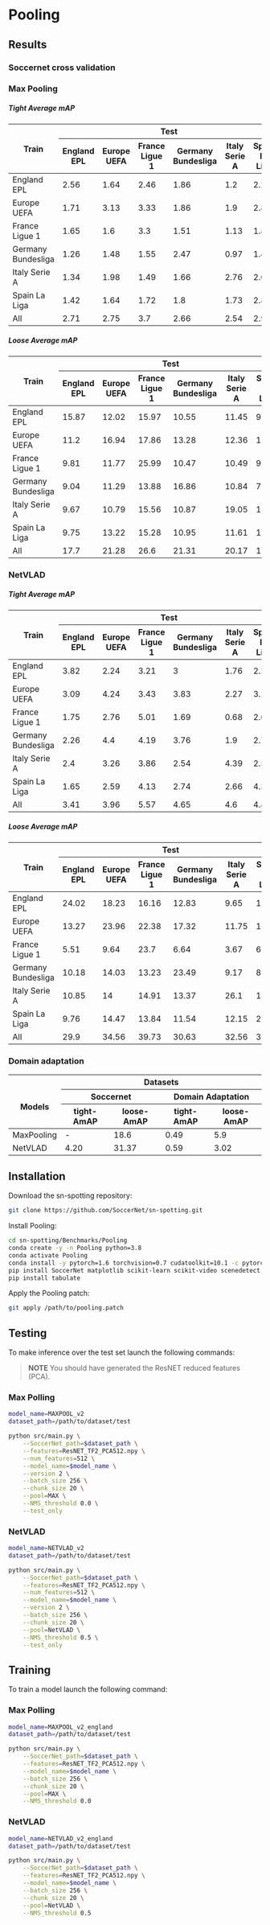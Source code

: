 # Pooling

## Results

### Soccernet cross validation

### Max Pooling

##### Tight Average mAP

<table>
<thead>
  <tr>
    <th rowspan="2">Train</th>
    <th colspan="6">Test</th>
  </tr>
  <tr>
    <th>England EPL</th>
    <th>Europe UEFA</th>
    <th>France Ligue 1</th>
    <th>Germany Bundesliga</th>
    <th>Italy Serie A</th>
    <th>Spain La Liga</th>
  </tr>
</thead>
<tbody>
  <tr>
    <td>England EPL</td>
    <td>2.56</td>
    <td>1.64</td>
    <td>2.46</td>
    <td>1.86</td>
    <td>1.2</td>
    <td>2.21</td>
  </tr>
  <tr>
    <td>Europe UEFA</td>
    <td>1.71</td>
    <td>3.13</td>
    <td>3.33</td>
    <td>1.86</td>
    <td>1.9</td>
    <td>2.85</td>
  </tr>
  <tr>
    <td>France Ligue 1</td>
    <td>1.65</td>
    <td>1.6</td>
    <td>3.3</td>
    <td>1.51</td>
    <td>1.13</td>
    <td>1.85</td>
  </tr>
  <tr>
    <td>Germany Bundesliga</td>
    <td>1.26</td>
    <td>1.48</td>
    <td>1.55</td>
    <td>2.47</td>
    <td>0.97</td>
    <td>1.46</td>
  </tr>
  <tr>
    <td>Italy Serie A</td>
    <td>1.34</td>
    <td>1.98</td>
    <td>1.49</td>
    <td>1.66</td>
    <td>2.76</td>
    <td>2.03</td>
  </tr>
  <tr>
    <td>Spain La Liga</td>
    <td>1.42</td>
    <td>1.64</td>
    <td>1.72</td>
    <td>1.8</td>
    <td>1.73</td>
    <td>2.88</td>
  </tr>
  <tr>
    <td>All</td>
    <td>2.71</td>
    <td>2.75</td>
    <td>3.7</td>
    <td>2.66</td>
    <td>2.54</td>
    <td>2.98</td>
  </tr>
</tbody>
</table>

##### Loose Average mAP

<table>
<thead>
  <tr>
    <th rowspan="2">Train</th>
    <th colspan="6">Test</th>
  </tr>
  <tr>
    <th>England EPL</th>
    <th>Europe UEFA</th>
    <th>France Ligue 1</th>
    <th>Germany Bundesliga</th>
    <th>Italy Serie A</th>
    <th>Spain La Liga</th>
  </tr>
</thead>
<tbody>
  <tr>
    <td>England EPL</td>
    <td>15.87</td>
    <td>12.02</td>
    <td>15.97</td>
    <td>10.55</td>
    <td>11.45</td>
    <td>9.3</td>
  </tr>
  <tr>
    <td>Europe UEFA</td>
    <td>11.2</td>
    <td>16.94</td>
    <td>17.86</td>
    <td>13.28</td>
    <td>12.36</td>
    <td>10.66</td>
  </tr>
  <tr>
    <td>France Ligue 1</td>
    <td>9.81</td>
    <td>11.77</td>
    <td>25.99</td>
    <td>10.47</td>
    <td>10.49</td>
    <td>9.12</td>
  </tr>
  <tr>
    <td>Germany Bundesliga</td>
    <td>9.04</td>
    <td>11.29</td>
    <td>13.88</td>
    <td>16.86</td>
    <td>10.84</td>
    <td>7.98</td>
  </tr>
  <tr>
    <td>Italy Serie A</td>
    <td>9.67</td>
    <td>10.79</td>
    <td>15.56</td>
    <td>10.87</td>
    <td>19.05</td>
    <td>10.22</td>
  </tr>
  <tr>
    <td>Spain La Liga</td>
    <td>9.75</td>
    <td>13.22</td>
    <td>15.28</td>
    <td>10.95</td>
    <td>11.61</td>
    <td>16.86</td>
  </tr>
  <tr>
    <td>All</td>
    <td>17.7</td>
    <td>21.28</td>
    <td>26.6</td>
    <td>21.31</td>
    <td>20.17</td>
    <td>19.1</td>
  </tr>
</tbody>
</table>

### NetVLAD

##### Tight Average mAP

<table>
<thead>
  <tr>
    <th rowspan="2">Train</th>
    <th colspan="6">Test</th>
  </tr>
  <tr>
    <th>England EPL</th>
    <th>Europe UEFA</th>
    <th>France Ligue 1</th>
    <th>Germany Bundesliga</th>
    <th>Italy Serie A</th>
    <th>Spain La Liga</th>
  </tr>
</thead>
<tbody>
  <tr>
    <td>England EPL</td>
    <td>3.82</td>
    <td>2.24</td>
    <td>3.21</td>
    <td>3</td>
    <td>1.76</td>
    <td>2.29</td>
  </tr>
  <tr>
    <td>Europe UEFA</td>
    <td>3.09</td>
    <td>4.24</td>
    <td>3.43</td>
    <td>3.83</td>
    <td>2.27</td>
    <td>3.12</td>
  </tr>
  <tr>
    <td>France Ligue 1</td>
    <td>1.75</td>
    <td>2.76</td>
    <td>5.01</td>
    <td>1.69</td>
    <td>0.68</td>
    <td>2.66</td>
  </tr>
  <tr>
    <td>Germany Bundesliga</td>
    <td>2.26</td>
    <td>4.4</td>
    <td>4.19</td>
    <td>3.76</td>
    <td>1.9</td>
    <td>2.79</td>
  </tr>
  <tr>
    <td>Italy Serie A</td>
    <td>2.4</td>
    <td>3.26</td>
    <td>3.86</td>
    <td>2.54</td>
    <td>4.39</td>
    <td>2.5</td>
  </tr>
  <tr>
    <td>Spain La Liga</td>
    <td>1.65</td>
    <td>2.59</td>
    <td>4.13</td>
    <td>2.74</td>
    <td>2.66</td>
    <td>4.37</td>
  </tr>
  <tr>
    <td>All</td>
    <td>3.41</td>
    <td>3.96</td>
    <td>5.57</td>
    <td>4.65</td>
    <td>4.6</td>
    <td>4.81</td>
  </tr>
</tbody>
</table>

##### Loose Average mAP

<table>
<thead>
  <tr>
    <th rowspan="2">Train</th>
    <th colspan="6">Test</th>
  </tr>
  <tr>
    <th>England EPL</th>
    <th>Europe UEFA</th>
    <th>France Ligue 1</th>
    <th>Germany Bundesliga</th>
    <th>Italy Serie A</th>
    <th>Spain La Liga</th>
  </tr>
</thead>
<tbody>
  <tr>
    <td>England EPL</td>
    <td>24.02</td>
    <td>18.23</td>
    <td>16.16</td>
    <td>12.83</td>
    <td>9.65</td>
    <td>12.65</td>
  </tr>
  <tr>
    <td>Europe UEFA</td>
    <td>13.27</td>
    <td>23.96</td>
    <td>22.38</td>
    <td>17.32</td>
    <td>11.75</td>
    <td>15.86</td>
  </tr>
  <tr>
    <td>France Ligue 1</td>
    <td>5.51</td>
    <td>9.64</td>
    <td>23.7</td>
    <td>6.64</td>
    <td>3.67</td>
    <td>6.58</td>
  </tr>
  <tr>
    <td>Germany Bundesliga</td>
    <td>10.18</td>
    <td>14.03</td>
    <td>13.23</td>
    <td>23.49</td>
    <td>9.17</td>
    <td>8.55</td>
  </tr>
  <tr>
    <td>Italy Serie A</td>
    <td>10.85</td>
    <td>14</td>
    <td>14.91</td>
    <td>13.37</td>
    <td>26.1</td>
    <td>11.26</td>
  </tr>
  <tr>
    <td>Spain La Liga</td>
    <td>9.76</td>
    <td>14.47</td>
    <td>13.84</td>
    <td>11.54</td>
    <td>12.15</td>
    <td>23.47</td>
  </tr>
  <tr>
    <td>All</td>
    <td>29.9</td>
    <td>34.56</td>
    <td>39.73</td>
    <td>30.63</td>
    <td>32.56</td>
    <td>30.86</td>
  </tr>
</tbody>
</table>

### Domain adaptation

<table>
<thead>
  <tr>
    <th rowspan="3"><br>Models</th>
    <th colspan="4">Datasets</th>
  </tr>
  <tr>
    <th colspan="2">Soccernet</th>
    <th colspan="2">Domain Adaptation</th>
  </tr>
  <tr>
    <th>tight-AmAP</th>
    <th>loose-AmAP</th>
    <th>tight-AmAP</th>
    <th>loose-AmAP</th>
  </tr>
</thead>
<tbody>
  <tr>
    <td>MaxPooling</td>
    <td>-</td>
    <td>18.6</td>
    <td>0.49</td>
    <td>5.9</td>
  </tr>
  <tr>
    <td>NetVLAD</td>
    <td>4.20</td>
    <td>31.37</td>
    <td>0.59</td>
    <td>3.02</td>
  </tr>

</tbody>
</table>

## Installation

Download the sn-spotting repository:

```bash
git clone https://github.com/SoccerNet/sn-spotting.git
```

Install Pooling:

```bash
cd sn-spotting/Benchmarks/Pooling
conda create -y -n Pooling python=3.8
conda activate Pooling
conda install -y pytorch=1.6 torchvision=0.7 cudatoolkit=10.1 -c pytorch
pip install SoccerNet matplotlib scikit-learn scikit-video scenedetect opencv-python==4.4.0.46 
pip install tabulate
```

Apply the Pooling patch:

```bash
git apply /path/to/pooling.patch
```

## Testing

To make inference over the test set launch the following commands:

> **NOTE**
You should have generated the ResNET reduced features (PCA).

### Max Polling

```bash
model_name=MAXPOOL_v2
dataset_path=/path/to/dataset/test

python src/main.py \
    --SoccerNet_path=$dataset_path \
    --features=ResNET_TF2_PCA512.npy \
    --num_features=512 \
    --model_name=$model_name \
    --version 2 \
    --batch_size 256 \
    --chunk_size 20 \
    --pool=MAX \
    --NMS_threshold 0.0 \
    --test_only
```

### NetVLAD

```bash
model_name=NETVLAD_v2
dataset_path=/path/to/dataset/test

python src/main.py \
    --SoccerNet_path=$dataset_path \
    --features=ResNET_TF2_PCA512.npy \
    --num_features=512 \
    --model_name=$model_name \
    --version 2 \
    --batch_size 256 \
    --chunk_size 20 \
    --pool=NetVLAD \
    --NMS_threshold 0.5 \
    --test_only
```

## Training

To train a model launch the following command:

### Max Polling

```bash
model_name=MAXPOOL_v2_england
dataset_path=/path/to/dataset/test

python src/main.py \
    --SoccerNet_path=$dataset_path \
    --features=ResNET_TF2_PCA512.npy \
    --model_name=$model_name \
    --batch_size 256 \
    --chunk_size 20 \
    --pool=MAX \
    --NMS_threshold 0.0
```

### NetVLAD

```bash
model_name=NETVLAD_v2_england
dataset_path=/path/to/dataset/test

python src/main.py \
    --SoccerNet_path=$dataset_path \
    --features=ResNET_TF2_PCA512.npy \
    --model_name=$model_name \
    --batch_size 256 \
    --chunk_size 20 \
    --pool=NetVLAD \
    --NMS_threshold 0.5
```

